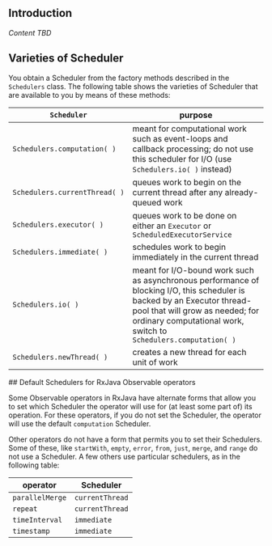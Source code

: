 ## Introduction

_Content TBD_

## Varieties of Scheduler

You obtain a Scheduler from the factory methods described in the `Schedulers` class. The following table shows the varieties of Scheduler that are available to you by means of these methods:

<table>
 <thead>
  <tr><th><code>Scheduler</cote></th><th>purpose</th></tr>
 </thead>
 <tbody>
  <tr><td><code>Schedulers.computation(&#8239;)</code></td><td>meant for computational work such as event-loops and callback processing; do not use this scheduler for I/O (use <code>Schedulers.io(&#8239;)</code> instead)</td></tr>
  <tr><td><code>Schedulers.currentThread(&#8239;)</code></td><td>queues work to begin on the current thread after any already-queued work</td></tr>
  <tr><td><code>Schedulers.executor(&#8239;)</code></td><td>queues work to be done on either an <code>Executor</code> or <code>ScheduledExecutorService</code></td></tr>
  <tr><td><code>Schedulers.immediate(&#8239;)</code></td><td>schedules work to begin immediately in the current thread</td></tr>
  <tr><td><code>Schedulers.io(&#8239;)</code></td><td>meant for I/O-bound work such as asynchronous performance of blocking I/O, this scheduler is backed by an Executor thread-pool that will grow as needed; for ordinary computational work, switch to <code>Schedulers.computation(&#8239;)</code></td></tr>
  <tr><td><code>Schedulers.newThread(&#8239;)</code></td><td>creates a new thread for each unit of work</td></tr>
 </tbody>
</table>
## Default Schedulers for RxJava Observable operators

Some Observable operators in RxJava have alternate forms that allow you to set which Scheduler the operator will use for (at least some part of) its operation. For these operators, if you do not set the Scheduler, the operator will use the default `computation` Scheduler.

Other operators do not have a form that permits you to set their Schedulers. Some of these, like `startWith`, `empty`, `error`, `from`, `just`, `merge`, and `range` do not use a Scheduler. A few others use particular schedulers, as in the following table:
<table>
 <thead>
  <tr><th>operator</th><th>Scheduler</th></tr>
 </thead>
 <tbody>
  <tr><td><code>parallelMerge</code></td><td><code>currentThread</code></td></tr>
  <tr><td><code>repeat</code></td><td><code>currentThread</code></td></tr>
  <tr><td><code>timeInterval</code></td><td><code>immediate</code></td></tr>
  <tr><td><code>timestamp</code></td><td><code>immediate</code></td></tr>
 </tbody>
</table>